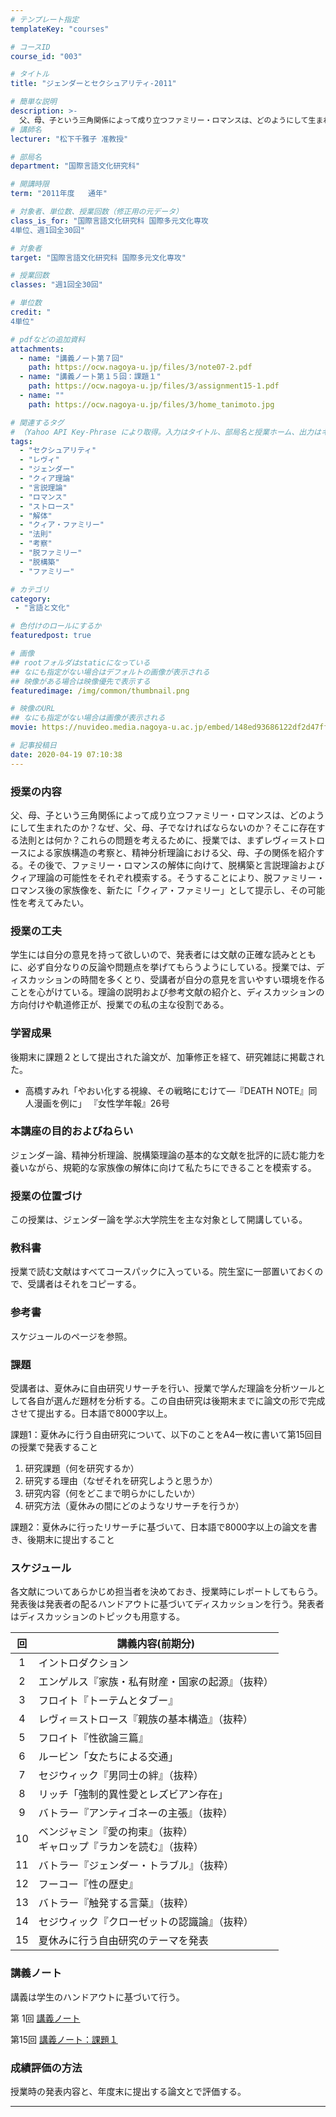 ```yaml
---
# テンプレート指定
templateKey: "courses"

# コースID
course_id: "003"

# タイトル
title: "ジェンダーとセクシュアリティ-2011"

# 簡単な説明
description: >-
  父、母、子という三角関係によって成り立つファミリー・ロマンスは、どのようにして生まれたのか？なぜ、父、母、子でなければならないのか？そこに存在する法則とは何か？これらの問題を考えるために、授業では、まずレヴィ＝ストロースによる家族構造の考察と、精神分析理論における父、母、子の関係を紹介する。その後で、ファミリー・ロマンスの解体に向けて、脱構築と言説理論およびクィア理論の可能性をそれぞれ模索する。そ ....
# 講師名
lecturer: "松下千雅子 准教授"

# 部局名
department: "国際言語文化研究科"

# 開講時限
term: "2011年度	通年"

# 対象者、単位数、授業回数（修正用の元データ）
class_is_for: "国際言語文化研究科 国際多元文化専攻
4単位、週1回全30回"

# 対象者
target: "国際言語文化研究科 国際多元文化専攻"

# 授業回数
classes: "週1回全30回"

# 単位数
credit: "
4単位"

# pdfなどの追加資料
attachments:
  - name: "講義ノート第７回" 
    path: https://ocw.nagoya-u.jp/files/3/note07-2.pdf
  - name: "講義ノート第１５回：課題１" 
    path: https://ocw.nagoya-u.jp/files/3/assignment15-1.pdf
  - name: "" 
    path: https://ocw.nagoya-u.jp/files/3/home_tanimoto.jpg

# 関連するタグ
# （Yahoo API Key-Phrase により取得。入力はタイトル、部局名と授業ホーム、出力はキーフレーズ（tags））
tags:
  - "セクシュアリティ"
  - "レヴィ"
  - "ジェンダー"
  - "クィア理論"
  - "言説理論"
  - "ロマンス"
  - "ストロース"
  - "解体"
  - "クィア・ファミリー"
  - "法則"
  - "考察"
  - "脱ファミリー"
  - "脱構築"
  - "ファミリー"

# カテゴリ
category:
 - "言語と文化"

# 色付けのロールにするか
featuredpost: true

# 画像
## rootフォルダはstaticになっている
## なにも指定がない場合はデフォルトの画像が表示される
## 映像がある場合は映像優先で表示する
featuredimage: /img/common/thumbnail.png

# 映像のURL
## なにも指定がない場合は画像が表示される
movie: https://nuvideo.media.nagoya-u.ac.jp/embed/148ed93686122df2d47ff604449f1e5c402af8c2

# 記事投稿日
date: 2020-04-19 07:10:38
---
```


### 授業の内容

父、母、子という三角関係によって成り立つファミリー・ロマンスは、どのようにして生まれたのか？なぜ、父、母、子でなければならないのか？そこに存在する法則とは何か？これらの問題を考えるために、授業では、まずレヴィ＝ストロースによる家族構造の考察と、精神分析理論における父、母、子の関係を紹介する。その後で、ファミリー・ロマンスの解体に向けて、脱構築と言説理論およびクィア理論の可能性をそれぞれ模索する。そうすることにより、脱ファミリー・ロマンス後の家族像を、新たに「クィア・ファミリー」として提示し、その可能性を考えてみたい。


### 授業の工夫
学生には自分の意見を持って欲しいので、発表者には文献の正確な読みとともに、必ず自分なりの反論や問題点を挙げてもらうようにしている。授業では、ディスカッションの時間を多くとり、受講者が自分の意見を言いやすい環境を作ることを心がけている。理論の説明および参考文献の紹介と、ディスカッションの方向付けや軌道修正が、授業での私の主な役割である。

### 学習成果
後期末に課題２として提出された論文が、加筆修正を経て、研究雑誌に掲載された。

- 高橋すみれ「やおい化する視線、その戦略にむけて—『DEATH NOTE』同人漫画を例に」 『女性学年報』26号





### 本講座の目的およびねらい
ジェンダー論、精神分析理論、脱構築理論の基本的な文献を批評的に読む能力を養いながら、規範的な家族像の解体に向けて私たちにできることを模索する。

### 授業の位置づけ
この授業は、ジェンダー論を学ぶ大学院生を主な対象として開講している。


### 教科書
授業で読む文献はすべてコースパックに入っている。院生室に一部置いておくので、受講者はそれをコピーする。

### 参考書
スケジュールのページを参照。

### 課題
受講者は、夏休みに自由研究リサーチを行い、授業で学んだ理論を分析ツールとして各自が選んだ題材を分析する。この自由研究は後期末までに論文の形で完成させて提出する。日本語で8000字以上。

課題1：夏休みに行う自由研究について、以下のことをA4一枚に書いて第15回目の授業で発表すること

1. 研究課題（何を研究するか）
2. 研究する理由（なぜそれを研究しようと思うか）
3. 研究内容（何をどこまで明らかにしたいか）
4. 研究方法（夏休みの間にどのようなリサーチを行うか）

課題2：夏休みに行ったリサーチに基づいて、日本語で8000字以上の論文を書き、後期末に提出すること


### スケジュール

各文献についてあらかじめ担当者を決めておき、授業時にレポートしてもらう。発表後は発表者の配るハンドアウトに基づいてディスカッションを行う。発表者はディスカッションのトピックも用意する。

| 回 | 講義内容(前期分) |
|:------------:|----------------------|
| 1 | イントロダクション |
| 2 |  エンゲルス『家族・私有財産・国家の起源』（抜粋） |
| 3 |  フロイト『トーテムとタブー』 |
| 4 |  レヴィ＝ストロース『親族の基本構造』（抜粋） |
| 5 |  フロイト『性欲論三篇』 |
| 6 |  ルービン「女たちによる交通」 |
| 7 |  セジウィック『男同士の絆』（抜粋） |
| 8 |  リッチ「強制的異性愛とレズビアン存在」 |
| 9 |  バトラー『アンティゴネーの主張』（抜粋） |
| 10 | ベンジャミン『愛の拘束』（抜粋）<br>ギャロップ『ラカンを読む』（抜粋） |
| 11 | バトラー『ジェンダー・トラブル』（抜粋） |
| 12 | フーコー『性の歴史』 |
| 13 |  バトラー『触発する言葉』（抜粋） |
| 14 |  セジウィック『クローゼットの認識論』（抜粋） |
| 15 |  夏休みに行う自由研究のテーマを発表 |










### 講義ノート
講義は学生のハンドアウトに基づいて行う。

第 1回 [講義ノート](https://ocw.nagoya-u.jp/files/3/note07-2.pdf) 

第15回 [講義ノート：課題１](https://ocw.nagoya-u.jp/files/3/assignment15-1.pdf) 











### 成績評価の方法
授業時の発表内容と、年度末に提出する論文とで評価する。





-----